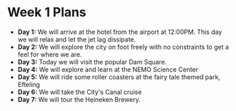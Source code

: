 Week 1 Plans
======
+	**Day 1:** We will arrive at the hotel from the airport at 12:00PM. This day we will relax and let the jet lag dissipate.
+	**Day 2:** We will explore the city on foot freely with no constraints to get a feel for where we are.
+	**Day 3:** Today we will visit the popular Dam Square.
+	**Day 4:** We will explore and learn at the NEMO Science Center
+	**Day 5:** We will ride some roller coasters at the fairy tale themed park, Efteling
+	**Day 6:** We will take the City's Canal cruise
+	**Day 7:** We will tour the Heineken Brewery.